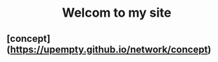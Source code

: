 # <center> Welcom to my site </center>
## [concept] (https://upempty.github.io/network/concept) <br>
